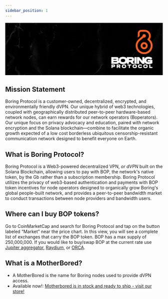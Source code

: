 ```yaml
---
sidebar_position: 1
---
```

![](../images/banner1.png)

## Mission Statement

Boring Protocol is a customer-owned, decentralized, encrypted, and environmentally friendly dVPN. Our unique hybrid of web3 technologies, coupled with geographically distributed peer-to-peer hardware-based network nodes, can earn rewards for our network operators (Boperators). Our unique focus on privacy advocacy and education, paired with network encryption and the Solana blockchain—combine to facilitate the organic growth expected of a low cost borderless ubiquitous censorship-resistant communication network designed to benefit everyone on Earth.

## What is Boring Protocol?

Boring Protocol is a Web3-powered decentralized VPN, <i>or dVPN</i> built on the Solana Blockchain, allowing users to pay with BOP, the network's native token, by the Gb rather than a subscription membership. Boring Protocol utilizes the privacy of web3-based authentication and payments with BOP token incentives for node operators designed to organically grow Boring's global people-built network, and provides a peer-to-peer bandwidth market to conduct transactions between node providers and bandwidth users.

## Where can I buy BOP tokens?

Go to CoinMarketCap and search for Boring Protocol and tap on the button labeled “Market” near the price chart. In this view, you will see a complete list of exchanges that carry the BOP token.
BOP has a max supply of 250,000,000. If you would like to buy/swap BOP at the current rate use [Jupiter aggregator](https://jup.ag/swap/SOL-BOP), [Raydium](https://raydium.io/), or [ORCA](https://www.orca.so/).

## What is a MotherBored?

- A MotherBored is the name for Boring nodes used to provide dVPN access.
- Available now!: [Motherbored is in stock and ready to ship - visit our store!](https://store.motherbored.limited/products/boring-protocol-mbv2)

